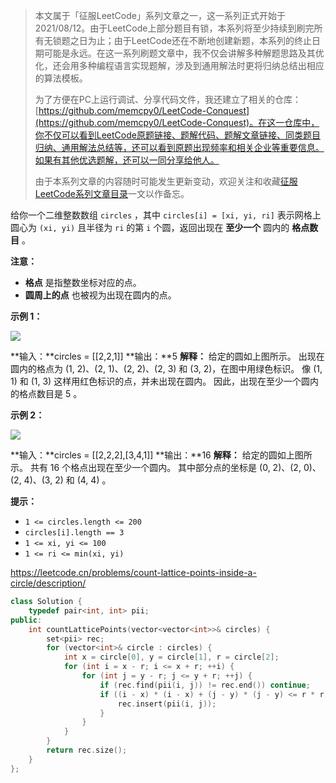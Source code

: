 > 本文属于「征服LeetCode」系列文章之一，这一系列正式开始于2021/08/12。由于LeetCode上部分题目有锁，本系列将至少持续到刷完所有无锁题之日为止；由于LeetCode还在不断地创建新题，本系列的终止日期可能是永远。在这一系列刷题文章中，我不仅会讲解多种解题思路及其优化，还会用多种编程语言实现题解，涉及到通用解法时更将归纳总结出相应的算法模板。
> <b></b>
> 
> 为了方便在PC上运行调试、分享代码文件，我还建立了相关的仓库：[https://github.com/memcpy0/LeetCode-Conquest](https://github.com/memcpy0/LeetCode-Conquest)。在这一仓库中，你不仅可以看到LeetCode原题链接、题解代码、题解文章链接、同类题目归纳、通用解法总结等，还可以看到原题出现频率和相关企业等重要信息。如果有其他优选题解，还可以一同分享给他人。
> <b></b>
> 
> 由于本系列文章的内容随时可能发生更新变动，欢迎关注和收藏[征服LeetCode系列文章目录](https://memcpy0.blog.csdn.net/article/details/119656559)一文以作备忘。

给你一个二维整数数组 `circles` ，其中 `circles[i] = [xi, yi, ri]` 表示网格上圆心为 `(xi, yi)` 且半径为 `ri` 的第 `i` 个圆，返回出现在 **至少一个** 圆内的 **格点数目** 。

**注意：**

- **格点** 是指整数坐标对应的点。
- **圆周上的点** 也被视为出现在圆内的点。

**示例 1：**

![](https://assets.leetcode.com/uploads/2022/03/02/exa-11.png)

**输入：**circles = [[2,2,1]]
**输出：**5
**解释：**
给定的圆如上图所示。
出现在圆内的格点为 (1, 2)、(2, 1)、(2, 2)、(2, 3) 和 (3, 2)，在图中用绿色标识。
像 (1, 1) 和 (1, 3) 这样用红色标识的点，并未出现在圆内。
因此，出现在至少一个圆内的格点数目是 5 。

**示例 2：**

![](https://assets.leetcode.com/uploads/2022/03/02/exa-22.png)

**输入：**circles = [[2,2,2],[3,4,1]]
**输出：**16
**解释：**
给定的圆如上图所示。
共有 16 个格点出现在至少一个圆内。
其中部分点的坐标是 (0, 2)、(2, 0)、(2, 4)、(3, 2) 和 (4, 4) 。

**提示：**

- `1 <= circles.length <= 200`
- `circles[i].length == 3`
- `1 <= xi, yi <= 100`
- `1 <= ri <= min(xi, yi)`

https://leetcode.cn/problems/count-lattice-points-inside-a-circle/description/


```cpp
class Solution { 
    typedef pair<int, int> pii;
public:
    int countLatticePoints(vector<vector<int>>& circles) {   
        set<pii> rec;
        for (vector<int>& circle : circles) {
            int x = circle[0], y = circle[1], r = circle[2];
            for (int i = x - r; i <= x + r; ++i) {
                for (int j = y - r; j <= y + r; ++j) {
                    if (rec.find(pii(i, j)) != rec.end()) continue;
                    if ((i - x) * (i - x) + (j - y) * (j - y) <= r * r) {
                        rec.insert(pii(i, j));
                    }
                }
            }
        }
        return rec.size();
    }
};
```